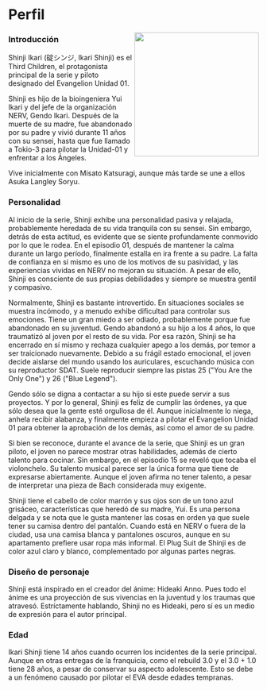 # Perfil

<p>
  <img src="https://static.wikia.nocookie.net/evangelion/images/9/92/Shinji_Ikari.png/revision/latest?cb=20130427182727&path-prefix=es" align = "right"  width="250"/>
</p>

### Introducción

Shinji Ikari (碇シンジ, Ikari Shinji) es el Third Children, el protagonista principal de la serie y piloto designado del Evangelion Unidad 01.

Shinji es hijo de la bioingeniera Yui Ikari y del jefe de la organización NERV, Gendo Ikari. Después de la muerte de su madre, fue abandonado por su padre y vivió durante 11 años con su sensei, hasta que fue llamado a Tokio-3 para pilotar la Unidad-01 y enfrentar a los Ángeles.

Vive inicialmente con Misato Katsuragi, aunque más tarde se une a ellos Asuka Langley Soryu.


### Personalidad

Al inicio de la serie, Shinji exhibe una personalidad pasiva y relajada, probablemente heredada de su vida tranquila con su sensei. Sin embargo, detrás de esta actitud, es evidente que se siente profundamente conmovido por lo que le rodea. En el episodio 01, después de mantener la calma durante un largo período, finalmente estalla en ira frente a su padre. La falta de confianza en sí mismo es uno de los motivos de su pasividad, y las experiencias vividas en NERV no mejoran su situación. A pesar de ello, Shinji es consciente de sus propias debilidades y siempre se muestra gentil y compasivo.

Normalmente, Shinji es bastante introvertido. En situaciones sociales se muestra incómodo, y a menudo exhibe dificultad para controlar sus emociones. Tiene un gran miedo a ser odiado, probablemente porque fue abandonado en su juventud. Gendo abandonó a su hijo a los 4 años, lo que traumatizó al joven por el resto de su vida. Por esa razón, Shinji se ha encerrado en sí mismo y rechaza cualquier apego a los demás, por temor a ser traicionado nuevamente. Debido a su frágil estado emocional, el joven decide aislarse del mundo usando los auriculares, escuchando música con su reproductor SDAT. Suele reproducir siempre las pistas 25 ("You Are the Only One") y 26 ("Blue Legend").

Gendo sólo se digna a contactar a su hijo si este puede servir a sus proyectos. Y por lo general, Shinji es feliz de cumplir las órdenes, ya que sólo desea que la gente esté orgullosa de él. Aunque inicialmente lo niega, anhela recibir alabanza, y finalmente empieza a pilotar el Evangelion Unidad 01 para obtener la aprobación de los demás, así como el amor de su padre.

Si bien se reconoce, durante el avance de la serie, que Shinji es un gran piloto, el joven no parece mostrar otras habilidades, además de cierto talento para cocinar. Sin embargo, en el episodio 15 se reveló que tocaba el violonchelo. Su talento musical parece ser la única forma que tiene de expresarse abiertamente. Aunque el joven afirma no tener talento, a pesar de interpretar una pieza de Bach considerada muy exigente.

Shinji tiene el cabello de color marrón y sus ojos son de un tono azul grisáceo, características que heredó de su madre, Yui. Es una persona delgada y se nota que le gusta mantener las cosas en orden ya que suele tener su camisa dentro del pantalón. Cuando está en NERV o fuera de la ciudad, usa una camisa blanca y pantalones oscuros, aunque en su apartamento prefiere usar ropa más informal. El Plug Suit de Shinji es de color azul claro y blanco, complementado por algunas partes negras.

### Diseño de personaje

Shinji está inspirado en el creador del ánime: Hideaki Anno. Pues todo el ánime es una proyección de sus vivencias en la juventud y los traumas que atravesó. Estríctamente hablando, Shinji no es Hideaki, pero sí es un medio de expresión para el autor principal.

### Edad

Ikari Shinji tiene 14 años cuando ocurren los incidentes de la serie principal. Aunque en otras entregas de la franquicia, como el rebuild 3.0 y el 3.0 + 1.0 tiene 28 años, a pesar de conservar su aspecto adolescente. Esto se debe a un fenómeno causado por pilotar el EVA desde edades tempranas.